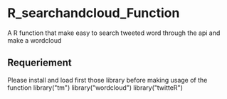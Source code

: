 # R_searchandcloud_Function
A R function that make easy to search tweeted word through the api and make a wordcloud

## Requeriement
Please install and load first those library before making usage of the function 
library("tm")
library("wordcloud")
library("twitteR")

